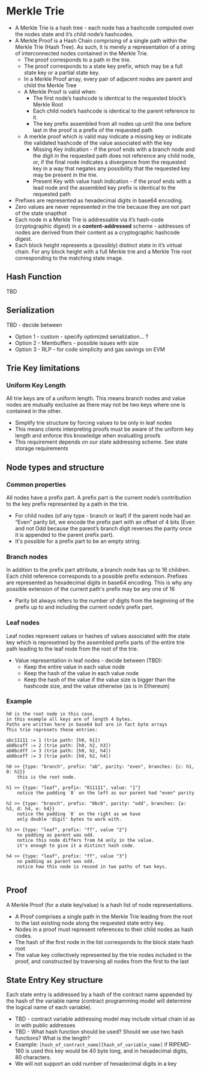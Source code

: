 # Merkle Trie 

* A Merkle Trie is a hash tree - each node has a hashcode computed over the nodes state and it’s child node’s hashcodes.
* A Merkle Proof is a Hash Chain comprising of a single path within the Merkle Trie (Hash Tree). As such, it is merely a representation of a string of interconnected nodes contained in the Merkle Trie. 
    * The proof corresponds to a path in the trie.
    * The proof corresponds to a state key prefix, which may be a full state key or a partial state key.
    * In a Merkle Proof array, every pair of adjacent nodes are parent and child the Merkle Tree 
    * A Merkle Proof is valid when: 
        * The first node’s hashcode is identical to the requested block’s Merkle Root 
        * Each child node’s hashcode is identical to the parent reference to it.
        * The key prefix assembled from all nodes up until the one before last in the proof is a prefix of the requested path
    * A merkle proof which is valid may indicate a missing key or indicate the validated hashcode of the value associated with the key  
        * Missing Key indication - if the proof ends with a branch node and the digit in the requested path does not reference any child node, or, if the final node indicates a divergence from the requested key in a way that negates any possibility that the requested key may be present in the trie.
        * Present Key with value hash indication - if the proof ends with a lead node and the assembled key prefix is identical to the requested path
* Prefixes are represented as hexadecimal digits in base64 encoding.
* Zero values are never represented in the trie because they are not part of the state snapthot
* Each node in a Merkle Trie is addressable via it’s hash-code (cryptographic digest) in a __content-addressed__ scheme - addresses of nodes are derived from their content as a cryptographic hashcode digest.  
* Each block height represents a (possibly) distinct state in it’s virtual chain. For any block height  with a full Merkle trie and a Merkle Trie root corresponding to the matching state image.

## Hash Function 
TBD
## Serialization 
TBD - decide between
 * Option 1 - custom - specify optimized serialization… ?
 * Option 2 - Membuffers - possible issues with size
 * Option 3 - RLP - for code simplicity and gas savings on EVM
 
## Trie Key limitations
### Uniform Key Length 
All trie keys are of a uniform length. This means branch nodes and value nodes are mutually exclusive as there may not be two keys where one is contained in the other.
   * Simplify trie structure by forcing values to be only in leaf nodes
   * This means clients interpreting proofs must be aware of the uniform key length and enforce this knowledge when evaluating proofs
   * This requirement depends on our state addressing scheme. See state storage requirements
## Node types and structure 
### Common properties
All nodes have a prefix part. A prefix part is the current node’s contribution to the key prefix represented by a path in the trie.
* For child nodes (of any type - branch or leaf) if the parent node had an “Even” parity bit, we encode the prefix part with an offset of 4 bits (Even and not Odd because the parent’s branch digit reverses the parity once it is appended to the parent prefix part).
* It's possible for a prefix part to be an empty string.

### Branch nodes
In addition to the prefix part attribute, a branch node has up to 16 children.
Each child reference corresponds to a possible prefix extension. Prefixes are represented as hexadecimal digits in base64 encoding. This is why any possible extension of the current path's prefix may be any one of 16 
* Parity bit always refers to the number of digits from the beginning of the prefix up to and including the current node’s prefix part. 

### Leaf nodes 
Leaf nodes represent values or hashes of values associated with the state key which is represetned by the assembled prefix parts of the entire trie path leading to the leaf node from the root of the trie. 
* Value representation in leaf nodes - decide between (TBD):
    * Keep the entire value in each value node
    * Keep the hash of the value in each value node
    * Keep the hash of the value if the value size is bigger than the hashcode size, and the value otherwise (as is in Ethereum)
    
### Example
```
h0 is the root node in this case. 
in this example all keys are of length 4 bytes. 
Paths are written here in base64 but are in fact byte arrays  
This trie represets these entries:

abc11111 := 1 (trie path: [h0, h1])
ab0bcaff := 2 (trie path: [h0, h2, h3]) 
ab0bcdff := 3 (trie path: [h0, h2, h4])
ab0bceff := 3 (trie path: [h0, h2, h4]) 
        
h0 >> {type: "branch", prefix: "ab", parity: "even", branches: {c: h1, 0: h2}}
    this is the root node.

h1 >> {type: "leaf", prefix: "011111", value: "1"} 
    notice the padding `0` on the left as our parent had "even" parity

h2 >> {type: "branch", prefix: "0bc0", parity: "odd", branches: {a: h3, d: h4, e: h4}} 
    notice the padding `0` on the right as we have 
    only double 'digit' bytes to work with.

h3 >> {type: "leaf", prefix: "ff", value "2"}
    no padding as parent was odd.
    notice this node differs from h4 only in the value. 
    it's enough to give it a distinct hash code. 

h4 >> {type: "leaf", prefix: "ff", value "3"}
    no padding as parent was odd.
    notice how this node is reused in two paths of two keys. 
    

```
## Proof
A Merkle Proof (for a state key/value) is a hash list of node representations. 
* A Proof comprises a single path in the Merkle Trie leading from the root to the last existing node along the requested state entry key.
* Nodes in a proof must represent references to their child nodes as hash codes.  
* The hash of the first node in the list corresponds to the block state hash root
* The value key collectively represented by the trie nodes included in the proof, and constructed by traversing all nodes from the first to the last    

## State Entry Key structure

Each state entry is addressed by a hash of the contract name appended by the hash of the variable name (contract programming model will determine the logical name of each variable).
* TBD - contract variable addressing model may include virtual chain id as in with public addresses
* TBD - What hash function should be used? Should we use two hash functions? What is the length?
* Example: `[hash_of_contract_name][hash_of_variable_name]` if RIPEMD-160 is used this key would be 40 byte long, and in hexadecimal digits, 80 characters. 
* We will not support an odd number of hexadecimal digits in a key 
